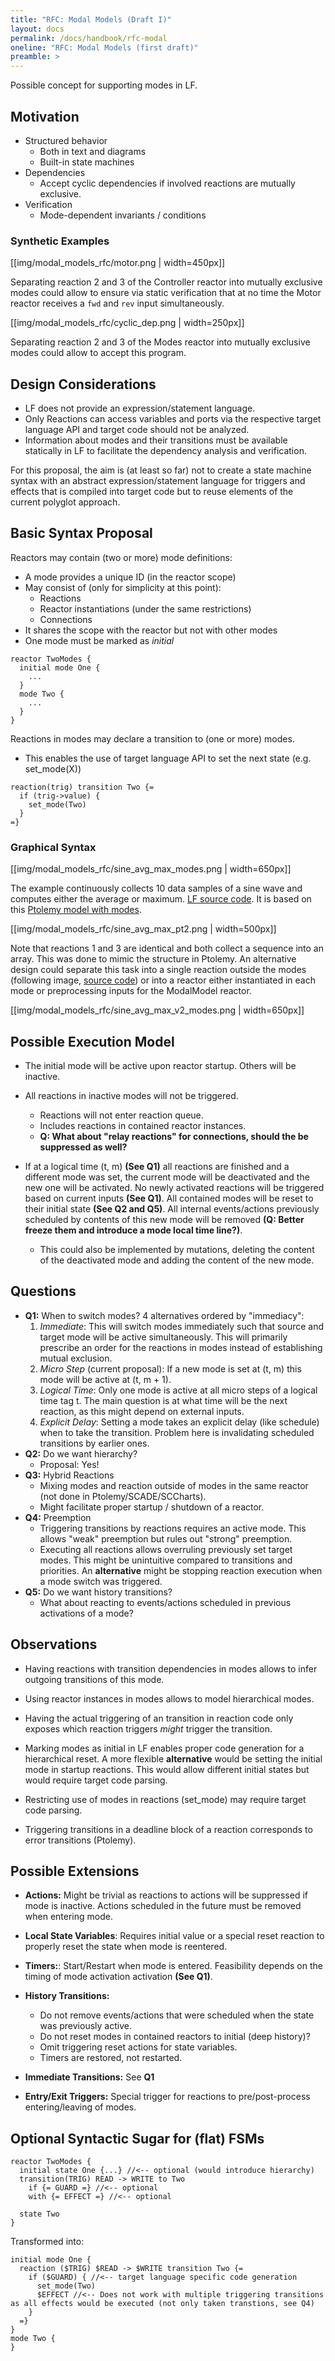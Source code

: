 ```yaml
---
title: "RFC: Modal Models (Draft I)"
layout: docs
permalink: /docs/handbook/rfc-modal
oneline: "RFC: Modal Models (first draft)"
preamble: >
---
```

Possible concept for supporting modes in LF.


## Motivation

* Structured behavior
  * Both in text and diagrams
  * Built-in state machines
* Dependencies
  * Accept cyclic dependencies if involved reactions are mutually exclusive.
* Verification
  * Mode-dependent invariants / conditions

### Synthetic Examples

[[img/modal_models_rfc/motor.png | width=450px]]

Separating reaction 2 and 3 of the Controller reactor into mutually exclusive modes could allow to ensure via static verification that at no time the Motor reactor receives a `fwd` and `rev` input simultaneously.

[[img/modal_models_rfc/cyclic_dep.png | width=250px]]

Separating reaction 2 and 3 of the Modes reactor into mutually exclusive modes could allow to accept this program.

## Design Considerations

* LF does not provide an expression/statement language.
* Only Reactions can access variables and ports via the respective target language API and target code should not be analyzed.
* Information about modes and their transitions must be available statically in LF to facilitate the dependency analysis and verification.

For this proposal, the aim is (at least so far) not to create a state machine syntax with an abstract expression/statement language for triggers and effects that is compiled into target code but to reuse elements of the current polyglot approach.


## Basic Syntax Proposal

Reactors may contain (two or more) mode definitions:

  * A mode provides a unique ID (in the reactor scope)
  * May consist of (only for simplicity at this point):
    * Reactions
    * Reactor instantiations (under the same restrictions)
    * Connections
  * It shares the scope with the reactor but not with other modes
  * One mode must be marked as _initial_

```
reactor TwoModes {
  initial mode One {
    ...
  }
  mode Two {
    ...
  }
}
```

Reactions in modes may declare a transition to (one or more) modes.

* This enables the use of target language API to set the next state (e.g. set_mode(X))

```
reaction(trig) transition Two {=
  if (trig->value) {
    set_mode(Two)
  }
=}
```

### Graphical Syntax

[[img/modal_models_rfc/sine_avg_max_modes.png | width=650px]]

The example continuously collects 10 data samples of a sine wave and computes either the average or maximum. [LF source code](https://github.com/lf-lang/lingua-franca/blob/master/experimental/modal_models/SineAvgMax/sine_max_avg.lf). It is based on this [Ptolemy model with modes](http://ptolemy.org/systems/models/modal/ModalSDF/index.html).

[[img/modal_models_rfc/sine_avg_max_pt2.png | width=500px]]

Note that reactions 1 and 3 are identical and both collect a sequence into an array. This was done to mimic the structure in Ptolemy. An alternative design could separate this task into a single reaction outside the modes (following image, [source code](https://github.com/lf-lang/lingua-franca/blob/master/experimental/modal_models/SineAvgMax/sine_max_avg_v2.lf)) or into a reactor either instantiated in each mode or preprocessing inputs for the ModalModel reactor.

[[img/modal_models_rfc/sine_avg_max_v2_modes.png | width=650px]]

## Possible Execution Model

* The initial mode will be active upon reactor startup. Others will be inactive.

* All reactions in inactive modes will not be triggered.
  * Reactions will not enter reaction queue.
  * Includes reactions in contained reactor instances.
  * **Q: What about "relay reactions" for connections, should the be suppressed as well?**

* If at a logical time (t, m) **(See Q1)** all reactions are finished and a different mode was set, the current mode will be deactivated and the new one will be activated. No newly activated reactions will be triggered based on current inputs **(See Q1)**. All contained modes will be reset to their initial state **(See Q2 and Q5)**. All internal events/actions previously scheduled by contents of this new mode will be removed **(Q: Better freeze them and introduce a mode local time line?)**.
  * This could also be implemented by mutations, deleting the content of the deactivated mode and adding the content of the new mode.

## Questions

* **Q1:** When to switch modes? 4 alternatives ordered by "immediacy":
  1. *Immediate*: This will switch modes immediately such that source and target mode will be active simultaneously. This will primarily prescribe an order for the reactions in modes instead of establishing mutual exclusion. 
  2. *Micro Step* (current proposal): If a new mode is set at (t, m) this mode will be active at (t, m + 1).
  3. *Logical Time*: Only one mode is active at all micro steps of a logical time tag t. The main question is at what time will be the next reaction, as this might depend on external inputs.
  4. *Explicit Delay*: Setting a mode takes an explicit delay (like schedule) when to take the transition. Problem here is invalidating scheduled transitions by earlier ones.
* **Q2:** Do we want hierarchy?
  * Proposal: Yes!
* **Q3:** Hybrid Reactions
  * Mixing modes and reaction outside of modes in the same reactor (not done in Ptolemy/SCADE/SCCharts).
  * Might facilitate proper startup / shutdown of a reactor.
* **Q4:** Preemption
  * Triggering transitions by reactions requires an active mode. This allows "weak" preemption but rules out "strong" preemption.
  * Executing all reactions allows overruling previously set target modes. This might be unintuitive compared to transitions and priorities. An **alternative** might be stopping reaction execution when a mode switch was triggered.
* **Q5:** Do we want history transitions?
  * What about reacting to events/actions scheduled in previous activations of a mode?

## Observations

* Having reactions with transition dependencies in modes allows to infer outgoing transitions of this mode.

* Using reactor instances in modes allows to model hierarchical modes.

* Having the actual triggering of an transition in reaction code only exposes which reaction triggers *might* trigger the transition.

* Marking modes as initial in LF enables proper code generation for a hierarchical reset. A more flexible **alternative** would be setting the initial mode in startup reactions. This would allow different initial states but would require target code parsing.

* Restricting use of modes in reactions (set_mode) may require target code parsing.

* Triggering transitions in a deadline block of a reaction corresponds to error transitions (Ptolemy).


## Possible Extensions

* **Actions:** Might be trivial as reactions to actions will be suppressed if mode is inactive. Actions scheduled in the future must be removed when entering mode. 

* **Local State Variables**: Requires initial value or a special reset reaction to properly reset the state when mode is reentered.

* **Timers:**: Start/Restart when mode is entered. Feasibility depends on the timing of mode activation activation **(See Q1)**.

* **History Transitions:**
  * Do not remove events/actions that were scheduled when the state was previously active.
  * Do not reset modes in contained reactors to initial (deep history)?
  * Omit triggering reset actions for state variables.
  * Timers are restored, not restarted.

* **Immediate Transitions:** See **Q1**

* **Entry/Exit Triggers:** Special trigger for reactions to pre/post-process entering/leaving of modes.


## Optional Syntactic Sugar for (flat) FSMs

```
reactor TwoModes {
  initial state One {...} //<-- optional (would introduce hierarchy)
  transition(TRIG) READ -> WRITE to Two 
    if {= GUARD =} //<-- optional
    with {= EFFECT =} //<-- optional

  state Two
}
```

Transformed into:

```
initial mode One {
  reaction ($TRIG) $READ -> $WRITE transition Two {=
    if ($GUARD) { //<-- target language specific code generation
      set_mode(Two)
      $EFFECT //<-- Does not work with multiple triggering transitions as all effects would be executed (not only taken transtions, see Q4)
    }
  =}
}
mode Two {
}
```